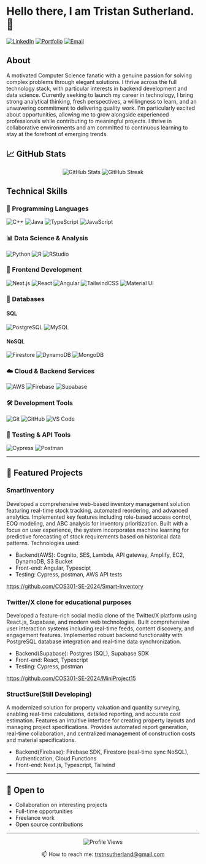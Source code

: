 # Hello there, I am Tristan Sutherland.👋 

[![LinkedIn](https://img.shields.io/badge/LinkedIn-0A66C2?style=for-the-badge&logo=linkedin&logoColor=white)](YOUR_LINKEDIN_URL)
[![Portfolio](https://img.shields.io/badge/Portfolio-4CAF50?style=for-the-badge&logo=googlechrome&logoColor=white)](YOUR_PORTFOLIO_URL)
[![Email](https://img.shields.io/badge/Email-EA4335?style=for-the-badge&logo=gmail&logoColor=white)](mailto:your.email@example.com)

## About 
A motivated Computer Science fanatic with a genuine passion for solving complex problems through elegant solutions. I thrive across the full technology stack, with particular interests in backend development and data science. Currently seeking to launch my career in technology, I bring strong analytical thinking, fresh perspectives, a willingness to learn, and an unwavering commitment to delivering quality work. I'm particularly excited about opportunities, allowing me to grow alongside experienced professionals while contributing to meaningful projects. I thrive in collaborative environments and am committed to continuous learning to stay at the forefront of emerging trends.

## 📈 GitHub Stats

<div align="center">
  <img src="https://github-readme-stats.vercel.app/api?username=TristanSutherland&show_icons=true&theme=radical" alt="GitHub Stats" />
  <img src="https://github-readme-streak-stats.herokuapp.com/?user=TristanSutherland&theme=radical" alt="GitHub Streak" />
</div>

## Technical Skills 
### 🔧 Programming Languages
![C++](https://img.shields.io/badge/C++-00599C?style=for-the-badge&logo=cplusplus&logoColor=white)
![Java](https://img.shields.io/badge/Java-ED8B00?style=for-the-badge&logo=oracle&logoColor=white)
![TypeScript](https://img.shields.io/badge/TypeScript-3178C6?style=for-the-badge&logo=typescript&logoColor=white)
![JavaScript](https://img.shields.io/badge/JavaScript-F7DF1E?style=for-the-badge&logo=javascript&logoColor=black)

### 📊 Data Science & Analysis
![Python](https://img.shields.io/badge/Python-3776AB?style=for-the-badge&logo=python&logoColor=white)
![R](https://img.shields.io/badge/R-276DC3?style=for-the-badge&logo=r&logoColor=white)
![RStudio](https://img.shields.io/badge/RStudio-75AADB?style=for-the-badge&logo=rstudio&logoColor=white)

### 🎨 Frontend Development
![Next.js](https://img.shields.io/badge/Next.js-000000?style=for-the-badge&logo=nextdotjs&logoColor=white)
![React](https://img.shields.io/badge/React-61DAFB?style=for-the-badge&logo=react&logoColor=black)
![Angular](https://img.shields.io/badge/Angular-DD0031?style=for-the-badge&logo=angular&logoColor=white)
![TailwindCSS](https://img.shields.io/badge/Tailwind-06B6D4?style=for-the-badge&logo=tailwindcss&logoColor=white)
![Material UI](https://img.shields.io/badge/MUI-007FFF?style=for-the-badge&logo=mui&logoColor=white)

### 💾 Databases
#### SQL
![PostgreSQL](https://img.shields.io/badge/PostgreSQL-4169E1?style=for-the-badge&logo=postgresql&logoColor=white)
![MySQL](https://img.shields.io/badge/MySQL-4479A1?style=for-the-badge&logo=mysql&logoColor=white)

#### NoSQL
![Firestore](https://img.shields.io/badge/Firestore-FFCA28?style=for-the-badge&logo=firebase&logoColor=black)
![DynamoDB](https://img.shields.io/badge/DynamoDB-4053D6?style=for-the-badge&logo=amazondynamodb&logoColor=white)
![MongoDB](https://img.shields.io/badge/MongoDB-47A248?style=for-the-badge&logo=mongodb&logoColor=white)

### ☁️ Cloud & Backend Services
![AWS](https://img.shields.io/badge/AWS-232F3E?style=for-the-badge&logo=amazonaws&logoColor=white)
![Firebase](https://img.shields.io/badge/Firebase-FFCA28?style=for-the-badge&logo=firebase&logoColor=black)
![Supabase](https://img.shields.io/badge/Supabase-3ECF8E?style=for-the-badge&logo=supabase&logoColor=white)

### 🛠️ Development Tools
![Git](https://img.shields.io/badge/Git-F05032?style=for-the-badge&logo=git&logoColor=white)
![GitHub](https://img.shields.io/badge/GitHub-181717?style=for-the-badge&logo=github&logoColor=white)
![VS Code](https://img.shields.io/badge/VS_Code-007ACC?style=for-the-badge&logo=visualstudiocode&logoColor=white)

### 🧪 Testing & API Tools
![Cypress](https://img.shields.io/badge/Cypress-17202C?style=for-the-badge&logo=cypress&logoColor=white)
![Postman](https://img.shields.io/badge/Postman-FF6C37?style=for-the-badge&logo=postman&logoColor=white)

---

## 🌟 Featured Projects
### SmartInventory
Developed a comprehensive web-based inventory management solution featuring real-time stock tracking, automated reordering, and advanced analytics. Implemented key features including role-based access control, EOQ modeling, and ABC analysis for inventory prioritization. Built with a focus on user experience, the system incorporates machine learning for predictive forecasting of stock requirements based on historical data patterns.
Technologies used:
- Backend(AWS): Cognito, SES, Lambda, API gateway, Amplify, EC2, DynamoDB, S3 Bucket
- Front-end: Angular, Typescipt
- Testing: Cypress, postman, AWS API tests

https://github.com/COS301-SE-2024/Smart-Inventory
  
### Twitter/X clone for educational purposes
Developed a feature-rich social media clone  of the Twitter/X platform using React.js, Supabase, and modern web technologies. Built comprehensive user interaction systems including real-time feeds, content discovery, and engagement features. Implemented robust backend functionality with PostgreSQL database integration and real-time data synchronization.
- Backend(Supabase): Postgres (SQL), Supabase SDK
- Front-end: React, Typescript
- Testing: Cypress, postman
  
https://github.com/COS301-SE-2024/MiniProject15
  
### StructSure(Still Developing)
A modernized solution for property valuation and quantity surveying, enabling real-time calculations, detailed reporting, and accurate cost estimation. Features an intuitive interface for creating property layouts and managing project specifications. Provides automated report generation, real-time collaboration, and centralized management of construction costs and material specifications. 
- Backend(Firebase): Firebase SDK, Firestore (real-time sync NoSQL), Authentication, Cloud Functions
- Front-end: Next.js, Typescript, Tailwind

---

## 🤝 Open to
- Collaboration on interesting projects
- Full-time opportunities
- Freelance work
- Open source contributions

---

<div align="center">
  
  ![Profile Views](https://komarev.com/ghpvc/?username=TristanSutherland&color=blueviolet&style=flat-square)
  
  📫 How to reach me: [trstnsutherland@gmail.com](mailto:trstnsutherland@gmail.com)
  
</div>
